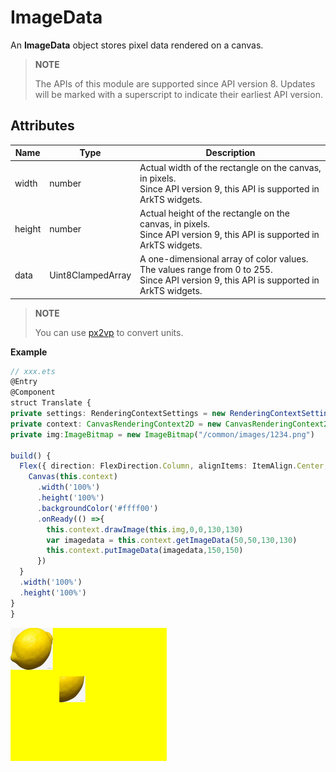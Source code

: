 # ImageData

An **ImageData** object stores pixel data rendered on a canvas.

>  **NOTE**
> 
> The APIs of this module are supported since API version 8. Updates will be marked with a superscript to indicate their earliest API version.



## Attributes

| Name| Type| Description|
| -------- | -------- | -------- |
| width | number | Actual width of the rectangle on the canvas, in pixels.<br>Since API version 9, this API is supported in ArkTS widgets.|
| height | number | Actual height of the rectangle on the canvas, in pixels.<br>Since API version 9, this API is supported in ArkTS widgets.|
| data | Uint8ClampedArray | A one-dimensional array of color values. The values range from 0 to 255.<br>Since API version 9, this API is supported in ArkTS widgets.|

>  **NOTE**
> 
> You can use [px2vp](ts-pixel-units.md) to convert units.

**Example**

  ```ts
  // xxx.ets
@Entry
@Component
struct Translate {
  private settings: RenderingContextSettings = new RenderingContextSettings(true)
  private context: CanvasRenderingContext2D = new CanvasRenderingContext2D(this.settings)
  private img:ImageBitmap = new ImageBitmap("/common/images/1234.png")

  build() {
    Flex({ direction: FlexDirection.Column, alignItems: ItemAlign.Center, justifyContent: FlexAlign.Center }) {
      Canvas(this.context)
        .width('100%')
        .height('100%')
        .backgroundColor('#ffff00')
        .onReady(() =>{
          this.context.drawImage(this.img,0,0,130,130)
          var imagedata = this.context.getImageData(50,50,130,130)
          this.context.putImageData(imagedata,150,150)
        })
    }
    .width('100%')
    .height('100%')
  }
}
  ```

  ![en-us_image_000000127777780](figures/en-us_image_000000127777780.png)
